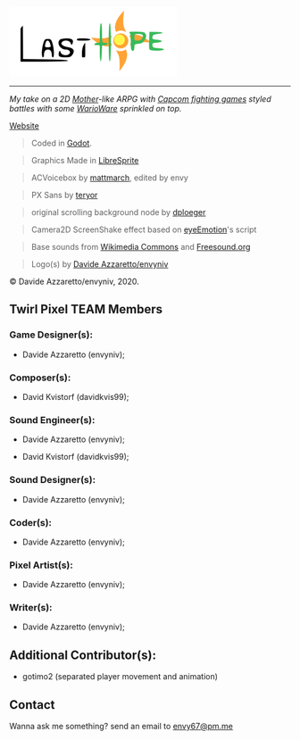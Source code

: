 ![Official Last Hope Logo](src/title.svg)
- - -
*My take on a 2D [Mother](https://en.wikipedia.org/wiki/Mother_(video_game_series))-like ARPG with [Capcom fighting games](https://en.wikipedia.org/wiki/Street_Fighter) styled battles with some [WarioWare](https://en.wikipedia.org/wiki/Wario_(series)#WarioWare_series) sprinkled on top.*

[Website](https://envyniv.github.io/Project-Hope)

> Coded in [Godot](https://godotengine.org/).

> Graphics Made in [LibreSprite](https://github.com/LibreSprite/LibreSprite)

> ACVoicebox by [mattmarch](https://github.com/mattmarch), edited by envy

> PX Sans by [teryor](https://github.com/teryror/pixel-fonts)

> original scrolling background node by [dploeger](https://github.com/dploeger)

> Camera2D ScreenShake effect based on [eyeEmotion](https://godotengine.org/qa/user/eyeEmotion)'s script

> Base sounds from [Wikimedia Commons](https://commons.wikimedia.org/wiki/Main_Page) and [Freesound.org](freesound.org)

> Logo(s) by [Davide Azzaretto/envyniv](https://github.com/envyniv)

© Davide Azzaretto/envyniv, 2020.


## Twirl Pixel TEAM Members

### Game Designer(s):

* Davide Azzaretto (envyniv);

### Composer(s):

* David Kvistorf (davidkvis99);

### Sound Engineer(s):

* Davide Azzaretto (envyniv);

* David Kvistorf (davidkvis99);

### Sound Designer(s):

* Davide Azzaretto (envyniv);

### Coder(s):

* Davide Azzaretto (envyniv);

### Pixel Artist(s):

* Davide Azzaretto (envyniv);

### Writer(s):

* Davide Azzaretto (envyniv);


## Additional Contributor(s):

* gotimo2 (separated player movement and animation)

## Contact

Wanna ask me something? send an email to envy67@pm.me
